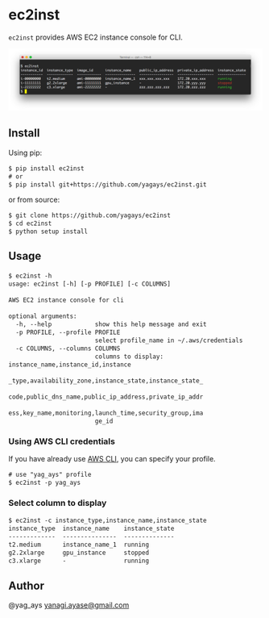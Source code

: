 # ec2inst

`ec2inst` provides AWS EC2 instance console for CLI.

![](screenshot/ec2inst_terminal.png)

## Install

Using pip:

```
$ pip install ec2inst
# or
$ pip install git+https://github.com/yagays/ec2inst.git  
```

or from source:

```
$ git clone https://github.com/yagays/ec2inst
$ cd ec2inst
$ python setup install
```

## Usage

```
$ ec2inst -h
usage: ec2inst [-h] [-p PROFILE] [-c COLUMNS]

AWS EC2 instance console for cli

optional arguments:
  -h, --help            show this help message and exit
  -p PROFILE, --profile PROFILE
                        select profile_name in ~/.aws/credentials
  -c COLUMNS, --columns COLUMNS
                        columns to display: instance_name,instance_id,instance
                        _type,availability_zone,instance_state,instance_state_
                        code,public_dns_name,public_ip_address,private_ip_addr
                        ess,key_name,monitoring,launch_time,security_group,ima
                        ge_id
```

### Using AWS CLI credentials

If you have already use [AWS CLI](https://aws.amazon.com/cli/), you can specify your profile.

```
# use "yag_ays" profile
$ ec2inst -p yag_ays
```

### Select column to display

```
$ ec2inst -c instance_type,instance_name,instance_state
instance_type  instance_name    instance_state
-------------  ---------------  --------------
t2.medium      instance_name_1  running
g2.2xlarge     gpu_instance     stopped
c3.xlarge      -                running
```

## Author

@yag_ays <yanagi.ayase@gmail.com>

